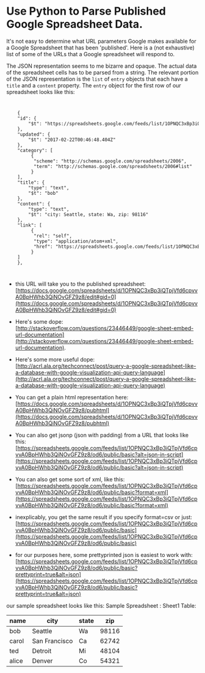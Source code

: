 # Use Python to Parse Published Google Spreadsheet Data.

It's not easy to determine what URL parameters Google makes available for a Google Spreadsheet that has been 'published'. Here is a (not exhaustive) list of some of the URLs that a Google spreadsheet will respond to.

The JSON representation seems to me bizarre and opaque. The actual data of the spreadsheet cells has to be parsed from a string. The relevant portion of the JSON representation is the `list` of `entry` objects that each have a `title` and a `content` property. The `entry` object for the first row of our spreadsheet looks like this:

<code>
<pre>
    {
    "id": {
        "$t": "https://spreadsheets.google.com/feeds/list/1OPNQC3xBp3iQTpjVfd6cpvvA0BpHWhb3QiNOvGFZ9z8/od6/public/basic/cokwr"
    },
    "updated": {
        "$t": "2017-02-22T00:46:48.404Z"
    },
    "category": [
         {
          "scheme": "http://schemas.google.com/spreadsheets/2006",
          "term": "http://schemas.google.com/spreadsheets/2006#list"
         }
    ],
    "title": {
        "type": "text",
        "$t": "bob"
    },
    "content": {
        "type": "text",
        "$t": "city: Seattle, state: Wa, zip: 98116"
    },
    "link": [
         {
          "rel": "self",
          "type": "application/atom+xml",
          "href": "https://spreadsheets.google.com/feeds/list/1OPNQC3xBp3iQTpjVfd6cpvvA0BpHWhb3QiNOvGFZ9z8/od6/public/basic/cokwr"
         }
    ]
    },
</pre>
</code>

* this URL will take you to the published spreadsheet:
[https://docs.google.com/spreadsheets/d/1OPNQC3xBp3iQTpjVfd6cpvvA0BpHWhb3QiNOvGFZ9z8/edit#gid=0](https://docs.google.com/spreadsheets/d/1OPNQC3xBp3iQTpjVfd6cpvvA0BpHWhb3QiNOvGFZ9z8/edit#gid=0)

* Here's some dope:
[http://stackoverflow.com/questions/23446449/google-sheet-embed-url-documentation](http://stackoverflow.com/questions/23446449/google-sheet-embed-url-documentation).

* Here's some more useful dope:
[http://acrl.ala.org/techconnect/post/query-a-google-spreadsheet-like-a-database-with-google-visualization-api-query-language](http://acrl.ala.org/techconnect/post/query-a-google-spreadsheet-like-a-database-with-google-visualization-api-query-language)

* You can get a plain html representation here:
[https://docs.google.com/spreadsheets/d/1OPNQC3xBp3iQTpjVfd6cpvvA0BpHWhb3QiNOvGFZ9z8/pubhtml](https://docs.google.com/spreadsheets/d/1OPNQC3xBp3iQTpjVfd6cpvvA0BpHWhb3QiNOvGFZ9z8/pubhtml)

* You can also get jsonp (json with padding) from a URL that looks like this:
[https://spreadsheets.google.com/feeds/list/1OPNQC3xBp3iQTpjVfd6cpvvA0BpHWhb3QiNOvGFZ9z8/od6/public/basic?alt=json-in-script](https://spreadsheets.google.com/feeds/list/1OPNQC3xBp3iQTpjVfd6cpvvA0BpHWhb3QiNOvGFZ9z8/od6/public/basic?alt=json-in-script)

* You can also get some sort of xml, like this:
[https://spreadsheets.google.com/feeds/list/1OPNQC3xBp3iQTpjVfd6cpvvA0BpHWhb3QiNOvGFZ9z8/od6/public/basic?format=xml](https://spreadsheets.google.com/feeds/list/1OPNQC3xBp3iQTpjVfd6cpvvA0BpHWhb3QiNOvGFZ9z8/od6/public/basic?format=xml)

* inexplicably, you get the same result if you specify format=csv or just:
[https://spreadsheets.google.com/feeds/list/1OPNQC3xBp3iQTpjVfd6cpvvA0BpHWhb3QiNOvGFZ9z8/od6/public/basic](https://spreadsheets.google.com/feeds/list/1OPNQC3xBp3iQTpjVfd6cpvvA0BpHWhb3QiNOvGFZ9z8/od6/public/basic)

* for our purposes here, some prettyprinted json is easiest to work with:
[https://spreadsheets.google.com/feeds/list/1OPNQC3xBp3iQTpjVfd6cpvvA0BpHWhb3QiNOvGFZ9z8/od6/public/basic?prettyprint=true&alt=json](https://spreadsheets.google.com/feeds/list/1OPNQC3xBp3iQTpjVfd6cpvvA0BpHWhb3QiNOvGFZ9z8/od6/public/basic?prettyprint=true&alt=json)


our sample spreadsheet looks like this:
Sample Spreadsheet : Sheet1 Table:

| name        | city          | state | zip   |
| ----------- | ------------- | ----- | ----- |
| bob         | Seattle       | Wa    | 98116 |
| carol       | San Francisco | Ca    | 62742 |
| ted         | Detroit       | Mi    | 48104 |
| alice       | Denver        | Co    | 54321 |

